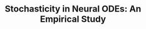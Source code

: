 ---
post_date: 2020-02-22 00:00:00
title: "Stochasticity in Neural ODEs: An Empirical Study" 
authors: "Viktor Oganesyan, Alexandra Volokhova, Dmitry Vetrov"
published: "Integration of Deep Neural Models and Differential Equations (workshop at ICLR 2020)"
paper_link: "https://arxiv.org/abs/2002.09779"
code_link: "https://github.com/AlexandraVolokhova/stochasticity_in_neural_ode"
--- 